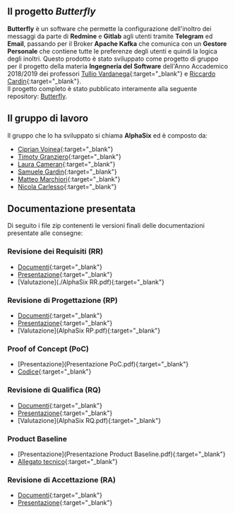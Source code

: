 ## Il progetto _Butterfly_
**Butterfly** è un software che permette la configurazione dell'inoltro dei messaggi da parte di **Redmine** e **Gitlab** agli utenti tramite **Telegram** ed **Email**, passando per il Broker **Apache Kafka** che comunica con un **Gestore Personale** che contiene tutte le preferenze degli utenti e quindi la logica degli inoltri. Questo prodotto è stato sviluppato come progetto di gruppo per il progetto della materia **Ingegneria del Software** dell'Anno Accademico 2018/2019 dei professori [Tullio Vardanega](https://www.math.unipd.it/~tullio/){:target="_blank"} e [Riccardo Cardin](https://www.math.unipd.it/~rcardin/){:target="_blank"}.<br/>
Il progetto completo è stato pubblicato interamente alla seguente repository: [Butterfly](https://github.com/alphasixteam/Butterfly).

## Il gruppo di lavoro
Il gruppo che lo ha sviluppato si chiama **AlphaSix** ed è composto da:
- [Ciprian Voinea](https://www.linkedin.com/in/cvoinea/){:target="_blank"}
- [Timoty Granziero](https://github.com/Vashy){:target="_blank"}
- [Laura Cameran](https://www.linkedin.com/in/laura-cameran){:target="_blank"}
- [Samuele Gardin](www.linkedin.com/in/samuele-gardin){:target="_blank"}
- [Matteo Marchiori](www.linkedin.com/in/matteo-marchiori-882143bb){:target="_blank"}
- [Nicola Carlesso](mailto:nicolacarlesso@outlook.it){:target="_blank"}

## Documentazione presentata
Di seguito i file zip contenenti le versioni finali delle documentazioni presentate alle consegne:
### Revisione dei Requisiti (RR)
- [Documenti](RR_AlphaSix.zip){:target="_blank"}
- [Presentazione](https://prezi.com/kqwqsjv63dpt/){:target="_blank"}
- [Valutazione](./AlphaSix RR.pdf){:target="_blank"}
### Revisione di Progettazione (RP)
- [Documenti](RP_AlphaSix.zip){:target="_blank"}
- [Presentazione](https://prezi.com/ilt09p0gv9f7/){:target="_blank"}
- [Valutazione](AlphaSix RP.pdf){:target="_blank"}
### Proof of Concept (PoC)
- [Presentazione](Presentazione PoC.pdf){:target="_blank"}
- [Codice](https://github.com/alphasixteam/Butterfly-PoC){:target="_blank"}
### Revisione di Qualifica (RQ)
- [Documenti](RQ_AlphaSix.zip){:target="_blank"}
- [Presentazione](https://prezi.com/yc50-tnk2qq2/){:target="_blank"}
- [Valutazione](AlphaSix RQ.pdf){:target="_blank"}
### Product Baseline
- [Presentazione](Presentazione Product Baseline.pdf){:target="_blank"}
- [Allegato tecnico](allegato_tecnico.zip){:target="_blank"}
### Revisione di Accettazione (RA)
- [Documenti](RA_AlphaSix.zip){:target="_blank"}
- [Presentazione](https://prezi.com/5w1ag-i3wypt/){:target="_blank"}
